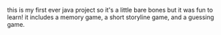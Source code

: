 this is my first ever java project so it's a little bare bones but it was fun to learn! it includes a memory game, a short storyline game, and a guessing game. 
